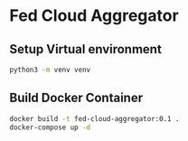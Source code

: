 # Fed Cloud Aggregator

## Setup Virtual environment

```bash
python3 -m venv venv
```

## Build Docker Container

```bash
docker build -t fed-cloud-aggregator:0.1 .
docker-compose up -d
```
